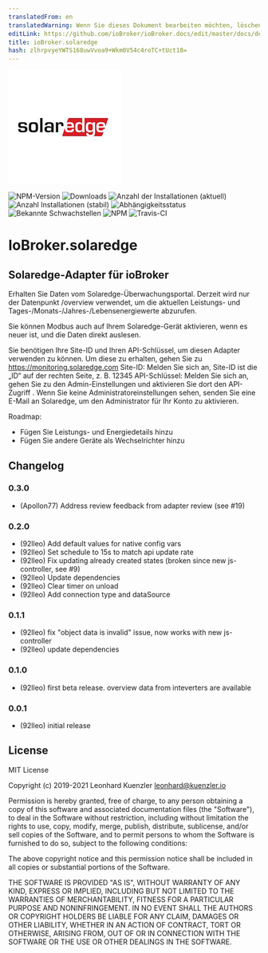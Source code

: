 ```yaml
---
translatedFrom: en
translatedWarning: Wenn Sie dieses Dokument bearbeiten möchten, löschen Sie bitte das Feld "translationsFrom". Andernfalls wird dieses Dokument automatisch erneut übersetzt
editLink: https://github.com/ioBroker/ioBroker.docs/edit/master/docs/de/adapterref/iobroker.solaredge/README.md
title: ioBroker.solaredge
hash: zlhrpvyeYWTS168uwVvoa9+Wkm0V54c4roTC+tUct18=
---
```

![Logo](../../../en/adapterref/iobroker.solaredge/admin/solaredge.png)

![NPM-Version](http://img.shields.io/npm/v/iobroker.solaredge.svg)
![Downloads](https://img.shields.io/npm/dm/iobroker.solaredge.svg)
![Anzahl der Installationen (aktuell)](http://iobroker.live/badges/solaredge-installed.svg)
![Anzahl Installationen (stabil)](http://iobroker.live/badges/solaredge-stable.svg)
![Abhängigkeitsstatus](https://img.shields.io/david/92lleo/iobroker.solaredge.svg)
![Bekannte Schwachstellen](https://snyk.io/test/github/92lleo/ioBroker.solaredge/badge.svg)
![NPM](https://nodei.co/npm/iobroker.solaredge.png?downloads=true)
![Travis-CI](http://img.shields.io/travis/92lleo/ioBroker.solaredge/master.svg)

# IoBroker.solaredge
## Solaredge-Adapter für ioBroker
Erhalten Sie Daten vom Solaredge-Überwachungsportal.
Derzeit wird nur der Datenpunkt /overview verwendet, um die aktuellen Leistungs- und Tages-/Monats-/Jahres-/Lebensenergiewerte abzurufen.

Sie können Modbus auch auf Ihrem Solaredge-Gerät aktivieren, wenn es neuer ist, und die Daten direkt auslesen.

Sie benötigen Ihre Site-ID und Ihren API-Schlüssel, um diesen Adapter verwenden zu können. Um diese zu erhalten, gehen Sie zu https://monitoring.solaredge.com Site-ID: Melden Sie sich an, Site-ID ist die „ID“ auf der rechten Seite, z. B. 12345 API-Schlüssel: Melden Sie sich an, gehen Sie zu den Admin-Einstellungen und aktivieren Sie dort den API-Zugriff . Wenn Sie keine Administratoreinstellungen sehen, senden Sie eine E-Mail an Solaredge, um den Administrator für Ihr Konto zu aktivieren.

Roadmap:

* Fügen Sie Leistungs- und Energiedetails hinzu
* Fügen Sie andere Geräte als Wechselrichter hinzu

## Changelog

### 0.3.0
* (Apollon77) Address review feedback from adapter review (see #19)

### 0.2.0
* (92lleo) Add default values for native config vars
* (92lleo) Set schedule to 15s to match api update rate
* (92lleo) Fix updating already created states (broken since new js-controller, see #9)
* (92lleo) Update dependencies
* (92lleo) Clear timer on unload
* (92lleo) Add connection type and dataSource

### 0.1.1
* (92lleo) fix "object data is invalid" issue, now works with new js-controller
* (92lleo) update dependencies

### 0.1.0
* (92lleo) first beta release. overview data from inteverters are available

### 0.0.1
* (92lleo) initial release

## License
MIT License

Copyright (c) 2019-2021 Leonhard Kuenzler <leonhard@kuenzler.io>

Permission is hereby granted, free of charge, to any person obtaining a copy
of this software and associated documentation files (the "Software"), to deal
in the Software without restriction, including without limitation the rights
to use, copy, modify, merge, publish, distribute, sublicense, and/or sell
copies of the Software, and to permit persons to whom the Software is
furnished to do so, subject to the following conditions:

The above copyright notice and this permission notice shall be included in all
copies or substantial portions of the Software.

THE SOFTWARE IS PROVIDED "AS IS", WITHOUT WARRANTY OF ANY KIND, EXPRESS OR
IMPLIED, INCLUDING BUT NOT LIMITED TO THE WARRANTIES OF MERCHANTABILITY,
FITNESS FOR A PARTICULAR PURPOSE AND NONINFRINGEMENT. IN NO EVENT SHALL THE
AUTHORS OR COPYRIGHT HOLDERS BE LIABLE FOR ANY CLAIM, DAMAGES OR OTHER
LIABILITY, WHETHER IN AN ACTION OF CONTRACT, TORT OR OTHERWISE, ARISING FROM,
OUT OF OR IN CONNECTION WITH THE SOFTWARE OR THE USE OR OTHER DEALINGS IN THE
SOFTWARE.